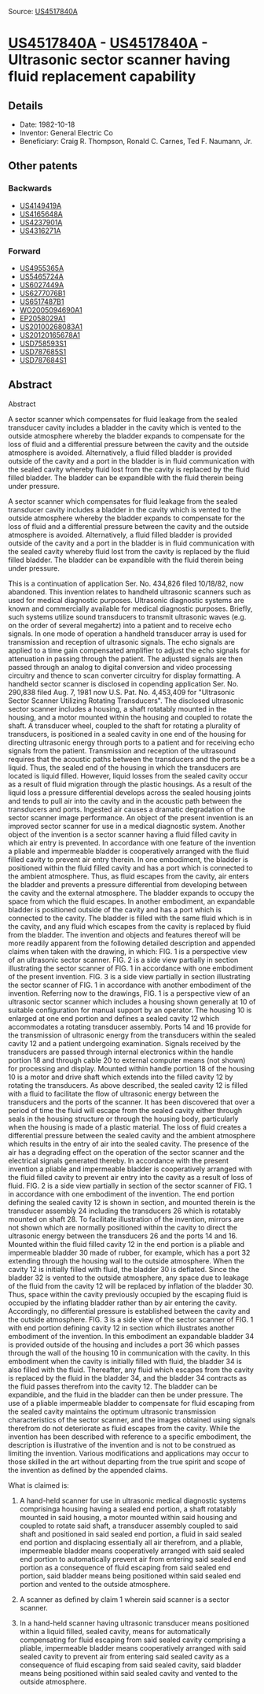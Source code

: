 Source: [US4517840A](https://patents.google.com/patent/US4517840A)

# [US4517840A](US4517840A.md) - [US4517840A](US4517840A.md) - Ultrasonic sector scanner having fluid replacement capability

## Details

* Date: 1982-10-18
* Inventor: General Electric Co
* Beneficiary: Craig R. Thompson, Ronald C. Carnes, Ted F. Naumann, Jr.

## Other patents

### Backwards
 * [US4149419A](US4149419A.md)
 * [US4165648A](US4165648A.md)
 * [US4237901A](US4237901A.md)
 * [US4316271A](US4316271A.md)
### Forward
 * [US4955365A](US4955365A.md)
 * [US5465724A](US5465724A.md)
 * [US6027449A](US6027449A.md)
 * [US6277076B1](US6277076B1.md)
 * [US6517487B1](US6517487B1.md)
 * [WO2005094690A1](WO2005094690A1.md)
 * [EP2058029A1](EP2058029A1.md)
 * [US20100268083A1](US20100268083A1.md)
 * [US20120165678A1](US20120165678A1.md)
 * [USD758593S1](USD758593S1.md)
 * [USD787685S1](USD787685S1.md)
 * [USD787684S1](USD787684S1.md)
## Abstract

Abstract

A sector scanner which compensates for fluid leakage from the sealed transducer cavity includes a bladder in the cavity which is vented to the outside atmosphere whereby the bladder expands to compensate for the loss of fluid and a differential pressure between the cavity and the outside atmosphere is avoided. Alternatively, a fluid filled bladder is provided outside of the cavity and a port in the bladder is in fluid communication with the sealed cavity whereby fluid lost from the cavity is replaced by the fluid filled bladder. The bladder can be expandible with the fluid therein being under pressure.



A sector scanner which compensates for fluid leakage from the sealed transducer cavity includes a bladder in the cavity which is vented to the outside atmosphere whereby the bladder expands to compensate for the loss of fluid and a differential pressure between the cavity and the outside atmosphere is avoided. Alternatively, a fluid filled bladder is provided outside of the cavity and a port in the bladder is in fluid communication with the sealed cavity whereby fluid lost from the cavity is replaced by the fluid filled bladder. The bladder can be expandible with the fluid therein being under pressure.

This is a continuation of application Ser. No. 434,826 filed 10/18/82, now abandoned.
This invention relates to handheld ultrasonic scanners such as used for medical diagnostic purposes.
Ultrasonic diagnostic systems are known and commercially available for medical diagnostic purposes. Briefly, such systems utilize sound transducers to transmit ultrasonic waves (e.g. on the order of several megahertz) into a patient and to receive echo signals. In one mode of operation a handheld transducer array is used for transmission and reception of ultrasonic signals. The echo signals are applied to a time gain compensated amplifier to adjust the echo signals for attenuation in passing through the patient. The adjusted signals are then passed through an analog to digital conversion and video processing circuitry and thence to scan converter circuitry for display formatting.
A handheld sector scanner is disclosed in copending application Ser. No. 290,838 filed Aug. 7, 1981 now U.S. Pat. No. 4,453,409 for "Ultrasonic Sector Scanner Utilizing Rotating Transducers". The disclosed ultrasonic sector scanner includes a housing, a shaft rotatably mounted in the housing, and a motor mounted within the housing and coupled to rotate the shaft. A transducer wheel, coupled to the shaft for rotating a plurality of transducers, is positioned in a sealed cavity in one end of the housing for directing ultrasonic energy through ports to a patient and for receiving echo signals from the patient.
Transmission and reception of the ultrasound requires that the acoustic paths between the transducers and the ports be a liquid. Thus, the sealed end of the housing in which the transducers are located is liquid filled. However, liquid losses from the sealed cavity occur as a result of fluid migration through the plastic housings. As a result of the liquid loss a pressure differential develops across the sealed housing joints and tends to pull air into the cavity and in the acoustic path between the transducers and ports. Ingested air causes a dramatic degradation of the sector scanner image performance.
An object of the present invention is an improved sector scanner for use in a medical diagnostic system.
Another object of the invention is a sector scanner having a fluid filled cavity in which air entry is prevented.
In accordance with one feature of the invention a pliable and impermeable bladder is cooperatively arranged with the fluid filled cavity to prevent air entry therein.
In one embodiment, the bladder is positioned within the fluid filled cavity and has a port which is connected to the ambient atmosphere. Thus, as fluid escapes from the cavity, air enters the bladder and prevents a pressure differential from developing between the cavity and the external atmosphere. The bladder expands to occupy the space from which the fluid escapes.
In another embodiment, an expandable bladder is positioned outside of the cavity and has a port which is connected to the cavity. The bladder is filled with the same fluid which is in the cavity, and any fluid which escapes from the cavity is replaced by fluid from the bladder.
The invention and objects and features thereof will be more readily apparent from the following detailed description and appended claims when taken with the drawing, in which:
FIG. 1 is a perspective view of an ultrasonic sector scanner.
FIG. 2 is a side view partially in section illustrating the sector scanner of FIG. 1 in accordance with one embodiment of the present invention.
FIG. 3 is a side view partially in section illustrating the sector scanner of FIG. 1 in accordance with another embodiment of the invention.
Referring now to the drawings, FIG. 1 is a perspective view of an ultrasonic sector scanner which includes a housing shown generally at 10 of suitable configuration for manual support by an operator. The housing 10 is enlarged at one end portion and defines a sealed cavity 12 which accommodates a rotating transducer assembly. Ports 14 and 16 provide for the transmission of ultrasonic energy from the transducers within the sealed cavity 12 and a patient undergoing examination. Signals received by the transducers are passed through internal electronics within the handle portion 18 and through cable 20 to external computer means (not shown) for processing and display. Mounted within handle portion 18 of the housing 10 is a motor and drive shaft which extends into the filled cavity 12 by rotating the transducers.
As above described, the sealed cavity 12 is filled with a fluid to facilitate the flow of ultrasonic energy between the transducers and the ports of the scanner. It has been discovered that over a period of time the fluid will escape from the sealed cavity either through seals in the housing structure or through the housing body, particularly when the housing is made of a plastic material. The loss of fluid creates a differential pressure between the sealed cavity and the ambient atmosphere which results in the entry of air into the sealed cavity. The presence of the air has a degrading effect on the operation of the sector scanner and the electrical signals generated thereby.
In accordance with the present invention a pliable and impermeable bladder is cooperatively arranged with the fluid filled cavity to prevent air entry into the cavity as a result of loss of fluid. FIG. 2 is a side view partially in section of the sector scanner of FIG. 1 in accordance with one embodiment of the invention. The end portion defining the sealed cavity 12 is shown in section, and mounted therein is the transducer assembly 24 including the transducers 26 which is rotatably mounted on shaft 28. To facilitate illustration of the invention, mirrors are not shown which are normally positioned within the cavity to direct the ultrasonic energy between the transducers 26 and the ports 14 and 16.
Mounted within the fluid filled cavity 12 in the end portion is a pliable and impermeable bladder 30 made of rubber, for example, which has a port 32 extending through the housing wall to the outside atmosphere. When the cavity 12 is initially filled with fluid, the bladder 30 is deflated. Since the bladder 32 is vented to the outside atmosphere, any space due to leakage of the fluid from the cavity 12 will be replaced by inflation of the bladder 30. Thus, space within the cavity previously occupied by the escaping fluid is occupied by the inflating bladder rather than by air entering the cavity. Accordingly, no differential pressure is established between the cavity and the outside atmosphere.
FIG. 3 is a side view of the sector scanner of FIG. 1 with end portion defining cavity 12 in section which illustrates another embodiment of the invention. In this embodiment an expandable bladder 34 is provided outside of the housing and includes a port 36 which passes through the wall of the housing 10 in communication with the cavity. In this embodiment when the cavity is initially filled with fluid, the bladder 34 is also filled with the fluid. Thereafter, any fluid which escapes from the cavity is replaced by the fluid in the bladder 34, and the bladder 34 contracts as the fluid passes therefrom into the cavity 12. The bladder can be expandible, and the fluid in the bladder can then be under pressure.
The use of a pliable impermeable bladder to compensate for fluid escaping from the sealed cavity maintains the optimum ultrasonic transmission characteristics of the sector scanner, and the images obtained using signals therefrom do not deteriorate as fluid escapes from the cavity. While the invention has been described with reference to a specific embodiment, the description is illustrative of the invention and is not to be construed as limiting the invention. Various modifications and applications may occur to those skilled in the art without departing from the true spirit and scope of the invention as defined by the appended claims.

What is claimed is:
 
1. A hand-held scanner for use in ultrasonic medical diagnostic systems comprisinga housing having a sealed end portion, a shaft rotatably mounted in said housing, a motor mounted within said housing and coupled to rotate said shaft, a transducer assembly coupled to said shaft and positioned in said sealed end portion, a fluid in said sealed end portion and displacing essentially all air therefrom, and a pliable, impermeable bladder means cooperatively arranged with said sealed end portion to automatically prevent air from entering said sealed end portion as a consequence of fluid escaping from said sealed end portion, said bladder means being positioned within said sealed end portion and vented to the outside atmosphere. 

  
2. A scanner as defined by claim 1 wherein said scanner is a sector scanner.

  
3. In a hand-held scanner having ultrasonic transducer means positioned within a liquid filled, sealed cavity, means for automatically compensating for fluid escaping from said sealed cavity comprising a pliable, impermeable bladder means cooperatively arranged with said sealed cavity to prevent air from entering said sealed cavity as a consequence of fluid escaping from said sealed cavity, said bladder means being positioned within said sealed cavity and vented to the outside atmosphere.